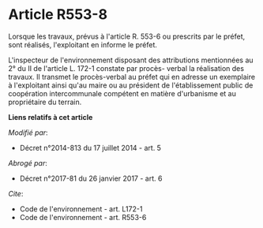 # Article R553-8

Lorsque les travaux, prévus à l'article R. 553-6 ou prescrits par le préfet, sont réalisés, l'exploitant en informe le
préfet. 

L'inspecteur de l'environnement disposant des attributions mentionnées au 2° du II de l'article L. 172-1 constate par procès-
verbal la réalisation des travaux. Il transmet le procès-verbal au préfet qui en adresse un exemplaire à l'exploitant ainsi
qu'au maire ou au président de l'établissement public de coopération intercommunale compétent en matière d'urbanisme et au
propriétaire du terrain.

**Liens relatifs à cet article**

_Modifié par_:

  - Décret n°2014-813 du 17 juillet 2014 - art. 5

_Abrogé par_:

  - Décret n°2017-81 du 26 janvier 2017 - art. 6

_Cite_:

  - Code de l'environnement - art. L172-1
  - Code de l'environnement - art. R553-6
